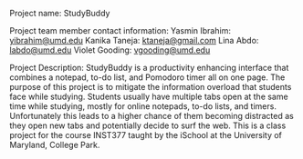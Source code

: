 Project name: StudyBuddy

Project team member contact information:
Yasmin Ibrahim: yibrahim@umd.edu
Kanika Taneja: ktaneja@gmail.com
Lina Abdo: labdo@umd.edu
Violet Gooding: vgooding@umd.edu

Project Description:
StudyBuddy is a productivity enhancing interface that combines a notepad, to-do list, and Pomodoro timer
all on one page. The purpose of this project is to mitigate the information overload that students face while
studying. Students usually have multiple tabs open at the same time while studying, mostly for online notepads,
to-do lists, and timers. Unfortunately this leads to a higher chance of them becoming distracted as they open new
tabs and potentially decide to surf the web. This is a class project for the course INST377 taught by the iSchool at
the University of Maryland, College Park.
